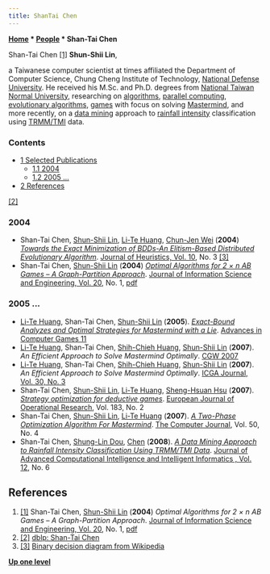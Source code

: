 ```yaml
---
title: ShanTai Chen
---
```

**[Home](Home "Home") \* [People](People "People") \* Shan-Tai Chen**



 [](File:ShanTaiChen.JPG) Shan-Tai Chen <a id="cite-note-1" href="#cite-ref-1">[1]</a> 
**Shun-Shii Lin**,  

a Taiwanese computer scientist at times affiliated the Department of Computer Science, Chung Cheng Institute of Technology, [National Defense University](https://en.wikipedia.org/wiki/National_Defense_University_(Republic_of_China)).
He received his M.Sc. and Ph.D. degrees from [National Taiwan Normal University](National_Taiwan_Normal_University "National Taiwan Normal University"),
researching on [algorithms](Algorithms "Algorithms"), [parallel computing](https://en.wikipedia.org/wiki/Parallel_computing), [evolutionary algorithms](Genetic_Programming#EvolutionaryAlgorithms "Genetic Programming"), [games](Games "Games") with focus on solving [Mastermind](https://en.wikipedia.org/wiki/Mastermind_(board_game)), 
and more recently, on a [data mining](https://en.wikipedia.org/wiki/Data_mining) approach to [rainfall intensity](https://en.wikipedia.org/wiki/Rain#Intensity) classification using
[TRMM/TMI](https://en.wikipedia.org/wiki/Tropical_Rainfall_Measuring_Mission) data.



### Contents


* [1 Selected Publications](#selected-publications)
	+ [1.1 2004](#2004)
	+ [1.2 2005 ...](#2005-...)
* [2 References](#references)






<a id="cite-note-2" href="#cite-ref-2">[2]</a>



### 2004


* Shan-Tai Chen, [Shun-Shii Lin](Shun-Shii_Lin "Shun-Shii Lin"), [Li-Te Huang](Li-Te_Huang "Li-Te Huang"), [Chun-Jen Wei](https://dblp.uni-trier.de/pers/hd/w/Wei:Chun=Jen) (**2004**) *[Towards the Exact Minimization of BDDs-An Elitism-Based Distributed Evolutionary Algorithm](https://link.springer.com/article/10.1023/B:HEUR.0000026899.63797.f9)*. [Journal of Heuristics, Vol. 10](https://dblp.uni-trier.de/db/journals/heuristics/heuristics10.html), No. 3 <a id="cite-note-3" href="#cite-ref-3">[3]</a>
* Shan-Tai Chen, [Shun-Shii Lin](Shun-Shii_Lin "Shun-Shii Lin") (**2004**) *[Optimal Algorithms for 2 × n AB Games – A Graph-Partition Approach](https://academic.oup.com/comjnl/article-abstract/47/5/602/411579)*. [Journal of Information Science and Engineering, Vol. 20](https://dblp.uni-trier.de/db/journals/jise/jise20.html), No. 1, [pdf](http://www.rosenbaum-games.de/3m/p1/Mastermind/2003shantai02.pdf)


### 2005 ...


* [Li-Te Huang](Li-Te_Huang "Li-Te Huang"), Shan-Tai Chen, [Shun-Shii Lin](Shun-Shii_Lin "Shun-Shii Lin") (**2005**). *[Exact-Bound Analyzes and Optimal Strategies for Mastermind with a Lie](http://link.springer.com/chapter/10.1007/11922155_15)*. [Advances in Computer Games 11](Advances_in_Computer_Games_11 "Advances in Computer Games 11")
* [Li-Te Huang](Li-Te_Huang "Li-Te Huang"), Shan-Tai Chen, [Shih-Chieh Huang](Shih-Chieh_Huang "Shih-Chieh Huang"), [Shun-Shii Lin](Shun-Shii_Lin "Shun-Shii Lin") (**2007**). *An Efficient Approach to Solve Mastermind Optimally*. [CGW 2007](CGW_2007 "CGW 2007")
* [Li-Te Huang](Li-Te_Huang "Li-Te Huang"), Shan-Tai Chen, [Shih-Chieh Huang](Shih-Chieh_Huang "Shih-Chieh Huang"), [Shun-Shii Lin](Shun-Shii_Lin "Shun-Shii Lin") (**2007**). *An Efficient Approach to Solve Mastermind Optimally*. [ICGA Journal, Vol. 30, No. 3](ICGA_Journal#30_3 "ICGA Journal")
* Shan-Tai Chen, [Shun-Shii Lin](Shun-Shii_Lin "Shun-Shii Lin"), [Li-Te Huang](Li-Te_Huang "Li-Te Huang"), [Sheng-Hsuan Hsu](index.php?title=Sheng-Hsuan_Hsu&action=edit&redlink=1 "Sheng-Hsuan Hsu (page does not exist)") (**2007**). *[Strategy optimization for deductive games](https://www.sciencedirect.com/science/article/abs/pii/S0377221706008927)*. [European Journal of Operational Research](https://en.wikipedia.org/wiki/European_Journal_of_Operational_Research), Vol. 183, No. 2
* Shan-Tai Chen, [Shun-Shii Lin](Shun-Shii_Lin "Shun-Shii Lin"), [Li-Te Huang](Li-Te_Huang "Li-Te Huang") (**2007**). *[A Two-Phase Optimization Algorithm For Mastermind](https://dl.acm.org/citation.cfm?id=1349531)*. [The Computer Journal](https://en.wikipedia.org/wiki/The_Computer_Journal), Vol. 50, No. 4
* Shan-Tai Chen, [Shung-Lin Dou](https://dblp.uni-trier.de/pers/hd/d/Dou:Shung=Lin), [Chen](https://dblp.uni-trier.de/pers/hd/c/Chen:Wann=JinWann-Jin) (**2008**). *[A Data Mining Approach to Rainfall Intensity Classification Using TRMM/TMI Data](https://www.fujipress.jp/jaciii/jc/jacii001200060516/)*. [Journal of Advanced Computational Intelligence and Intelligent Informatics , Vol. 12](https://dblp.uni-trier.de/db/journals/jaciii/jaciii12.html), No. 6


## References


1. <a id="cite-ref-1" href="#cite-note-1">[1]</a> Shan-Tai Chen, [Shun-Shii Lin](Shun-Shii_Lin "Shun-Shii Lin") (**2004**) *Optimal Algorithms for 2 × n AB Games – A Graph-Partition Approach*. [Journal of Information Science and Engineering, Vol. 20](https://dblp.uni-trier.de/db/journals/jise/jise20.html), No. 1, [pdf](http://www.rosenbaum-games.de/3m/p1/Mastermind/2003shantai02.pdf)
2. <a id="cite-ref-2" href="#cite-note-2">[2]</a> [dblp: Shan-Tai Chen](https://dblp.uni-trier.de/pers/hd/c/Chen:Shan=Tai)
3. <a id="cite-ref-3" href="#cite-note-3">[3]</a> [Binary decision diagram from Wikipedia](https://en.wikipedia.org/wiki/Binary_decision_diagram)

**[Up one level](People "People")**







 
